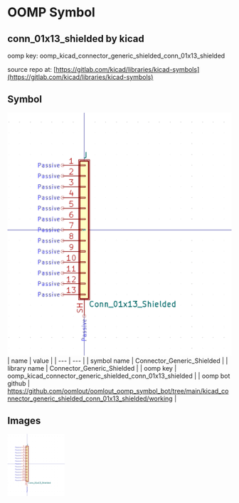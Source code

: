 # OOMP Symbol  
## conn_01x13_shielded  by kicad  
  
oomp key: oomp_kicad_connector_generic_shielded_conn_01x13_shielded  
  
source repo at: [https://gitlab.com/kicad/libraries/kicad-symbols](https://gitlab.com/kicad/libraries/kicad-symbols)  
## Symbol  
  
[![working.png](working_600.png)](working.png)  
| name | value | 
| --- | --- | 
| symbol name | Connector_Generic_Shielded | 
| library name | Connector_Generic_Shielded | 
| oomp key | oomp_kicad_connector_generic_shielded_conn_01x13_shielded | 
| oomp bot github | https://github.com/oomlout/oomlout_oomp_symbol_bot/tree/main/kicad_connector_generic_shielded_conn_01x13_shielded/working | 
## Images  
  
[![working.png](working_140.png)](working.png)  
